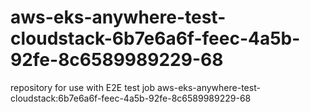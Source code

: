 # aws-eks-anywhere-test-cloudstack-6b7e6a6f-feec-4a5b-92fe-8c6589989229-68
repository for use with E2E test job aws-eks-anywhere-test-cloudstack:6b7e6a6f-feec-4a5b-92fe-8c6589989229-68
